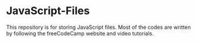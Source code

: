 # JavaScript-Files
This repository is for storing JavaScript files. Most of the codes are written by following the freeCodeCamp website and video tutorials.
